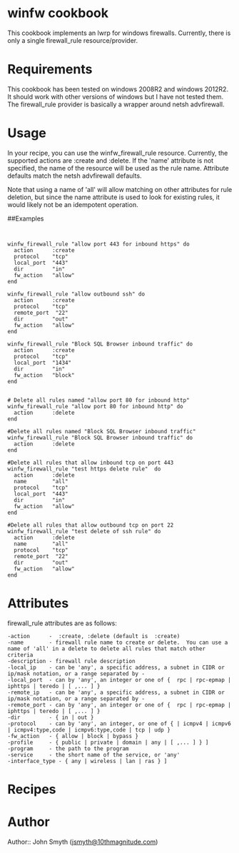 # winfw cookbook
This cookbook implements an lwrp for windows firewalls.  Currently, there is only a single firewall\_rule resource/provider.

# Requirements
This cookbook has been tested on windows 2008R2 and windows 2012R2.  It should work with other versions of windows but I have not tested them.  The firewall\_rule provider is basically a wrapper around netsh advfirewall.

# Usage
In your recipe, you can use the winfw\_firewall\_rule resource.  Currently, the supported actions are :create and :delete.  If the 'name' attribute is not specified, the name of the resource will be used as the rule name.  Attribute defaults match the netsh advfirewall defaults.

Note that using a name of 'all' will allow matching on other attributes for rule deletion, but since the name attribute is used to look for existing rules, it would likely not be an idempotent operation.


##Examples
```


winfw_firewall_rule "allow port 443 for inbound https" do
  action      :create
  protocol    "tcp"
  local_port  "443"
  dir         "in"
  fw_action   "allow"
end

winfw_firewall_rule "allow outbound ssh" do
  action      :create
  protocol    "tcp"
  remote_port  "22"
  dir         "out"
  fw_action   "allow"
end

winfw_firewall_rule "Block SQL Browser inbound traffic" do
  action      :create
  protocol    "tcp"
  local_port  "1434"
  dir         "in"
  fw_action   "block"
end


# Delete all rules named "allow port 80 for inbound http" 
winfw_firewall_rule "allow port 80 for inbound http" do
  action      :delete
end

#Delete all rules named "Block SQL Browser inbound traffic"
winfw_firewall_rule "Block SQL Browser inbound traffic" do
  action      :delete
end

#Delete all rules that allow inbound tcp on port 443 
winfw_firewall_rule "test https delete rule"  do
  action      :delete
  name        "all"
  protocol    "tcp"
  local_port  "443"
  dir         "in"
  fw_action   "allow"
end

#Delete all rules that allow outbound tcp on port 22 
winfw_firewall_rule "test delete of ssh rule" do
  action      :delete
  name        "all"
  protocol    "tcp"
  remote_port  "22"
  dir         "out"
  fw_action   "allow"
end

```


# Attributes

firewall_rule attributes are as follows:

```
-action      -  :create, :delete (default is  :create)
-name        - firewall rule name to create or delete.  You can use a name of 'all' in a delete to delete all rules that match other criteria
-description - firewall rule description
-local_ip    - can be 'any', a specific address, a subnet in CIDR or ip/mask notation, or a range separated by -
-local_port  - can by 'any', an integer or one of {  rpc | rpc-epmap | iphttps | teredo | [ ,... ] } 
-remote_ip   - can be 'any', a specific address, a subnet in CIDR or ip/mask notation, or a range separated by -
-remote_port - can by 'any', an integer or one of {  rpc | rpc-epmap | iphttps | teredo | [ ,... ] } 
-dir         - { in | out }
-protocol    - can by 'any', an integer, or one of { | icmpv4 | icmpv6 | icmpv4:type,code | icmpv6:type,code | tcp | udp } 
-fw_action   - { allow | block | bypass }
-profile     - { public | private | domain | any | [ ,... ] } ]
-program     - the path to the program
-service     - the short name of the service, or 'any'
-interface_type - { any | wireless | lan | ras } ]
```

# Recipes

# Author

Author:: John Smyth (jsmyth@10thmagnitude.com)
